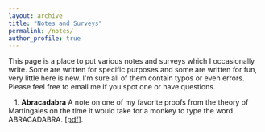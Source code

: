 ```yaml
---
layout: archive
title: "Notes and Surveys"
permalink: /notes/
author_profile: true
---
```


This page is a place to put various notes and surveys which I occasionally write. Some are written for specific purposes and some are written for fun, very little here is new. I'm sure all of them contain typos or even errors. Please feel free to email me if you spot one or have questions. 

&nbsp;&nbsp;&nbsp;1\.  <b>Abracadabra</b> A note on one of my favorite proofs from the theory of Martingales on the time it would take for a monkey to type the word ABRACADABRA. [[pdf](../files/Abracadabra.pdf)].

